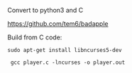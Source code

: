 Convert to python3 and C

https://github.com/tem6/badapple

Build from C code:

`sudo apt-get install libncurses5-dev`

` gcc player.c -lncurses -o player.out`
